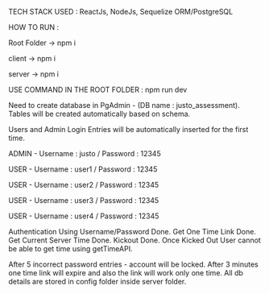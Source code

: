 TECH STACK USED : 
ReactJs, NodeJs, Sequelize ORM/PostgreSQL

HOW TO RUN :

Root Folder -> npm i

client -> npm i

server -> npm i

USE COMMAND IN THE ROOT FOLDER : npm run dev

Need to create database in PgAdmin - (DB name : justo_assessment). Tables will be created automatically based on schema.

Users and Admin Login Entries will be automatically inserted for the first time. 

ADMIN - Username : justo / Password : 12345

USER - Username : user1 / Password : 12345

USER - Username : user2 / Password : 12345

USER - Username : user3 / Password : 12345

USER - Username : user4 / Password : 12345


Authentication Using Username/Password Done. 
Get One Time Link Done. 
Get Current Server Time Done.
Kickout Done. Once Kicked Out User cannot be able to get time using getTimeAPI.

After 5 incorrect password entries - account will be locked.
After 3 minutes one time link will expire and also the link will work only one time.
All db details are stored in config folder inside server folder.
